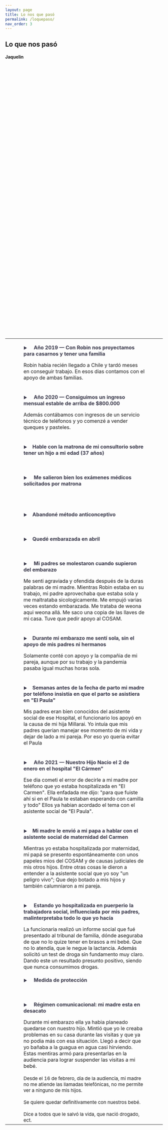 ```yaml
---
layout: page
title: Lo nos que pasó
permalink: /loquepaso/
nav_order: 3
---
```



<h2>Lo que nos pasó</h2>
<h4>Jaquelin</h4>

 
 
 <table width="100%">


  <tr>
    <td width="10%"> </td>
    <td width="80%"> <p style="font-size:16px; font-weight: bold;color:#353446;"><span style="font-size:12px">▶</span>&nbsp;&nbsp;&nbsp;&nbsp; Año 2019 — Con Robin nos proyectamos para casarnos y tener una familia </p>Robin habia recién llegado a Chile y tardó meses en conseguir trabajo. En esos dias contamos con el apoyo de ambas familias.<br>
  <br></td>
    <td width="10%"> </td>
  </tr>


  <tr>
    <td></td>
    <td> <p style="font-size:16px; font-weight: bold;color:#353446;"><span style="font-size:12px">▶</span>&nbsp;&nbsp;&nbsp;&nbsp; Año 2020 — Consiguimos un ingreso mensual estable de arriba de $800.000 </p>Además contábamos con ingresos de un servicio técnico de teléfonos y yo comenzé a vender queques y pasteles.<br>
  <br></td>
    <td> </td>
  </tr>


  <tr>
    <td> </td>
    <td> <p style="font-size:16px; font-weight: bold;color:#353446;"><span style="font-size:12px">▶</span>&nbsp;&nbsp;&nbsp;&nbsp;Hable con la matrona de mi consultorio sobre tener un hijo a mi edad (37 años)</p>
 <br></td>
    <td> </td>
  </tr>

  <tr>
    <td> </td>
    <td>  <p style="font-size:16px; font-weight: bold;color:#353446;"><span style="font-size:12px">▶</span>&nbsp;&nbsp;&nbsp;&nbsp; Me salieron bien los exámenes médicos solicitados por matrona</p>
  <br>
 <br></td>
    <td> </td>
  </tr>


  <tr>
    <td> </td>
    <td>
 <p span style="font-size:16px; font-weight: bold;color:#353446;"><span style="font-size:12px">▶</span>&nbsp;&nbsp;&nbsp;&nbsp;Abandoné método anticonceptivo</p>
   <br>
	</td>
    <td> </td>
  </tr>

  <tr>
    <td> </td>
    <td>
 <p style="font-size:16px; font-weight: bold;color:#353446;"><span style="font-size:12px">▶</span>&nbsp;&nbsp;&nbsp;&nbsp;Quedé embarazada en abril</p>
   <br>
	</td>
    <td> </td>
  </tr>


  <tr>
    <td> </td>
    <td>
 <p style="font-size:16px; font-weight: bold;color:#353446;"><span style="font-size:12px">▶</span>&nbsp;&nbsp;&nbsp;&nbsp; Mi padres se molestaron cuando supieron del embarazo</p>Me senti agraviada y ofendida después de la duras palabras de mi madre. Mientras Robin estaba en su trabajo, mi padre aprovechaba que estaba sola y me maltrataba sicologicamente. Me empujó varias veces estando embarazada. Me trataba de weona aqui weona allá. Me saco una copia de las llaves de mi casa. Tuve que pedir apoyo al COSAM.<br>
   <br>
	</td>
    <td> </td>
  </tr>


  <tr>
    <td> </td>
    <td>
 <p style="font-size:16px; font-weight: bold;color:#353446;"><span style="font-size:12px">▶</span>&nbsp;&nbsp;&nbsp;&nbsp;Durante mi embarazo me sentí sola, sin el apoyo de mis padres ni hermanos</p> Solamente conté con apoyo y la compañia de mi pareja, aunque por su trabajo y la pandemia pasaba igual muchas horas sola.<br>
   <br>
	</td>
    <td> </td>
  </tr>





  <tr>
    <td> </td>
    <td>
 <p style="font-size:16px; font-weight: bold;color:#353446;"><span style="font-size:12px">▶</span>&nbsp;&nbsp;&nbsp;&nbsp;Semanas antes de la fecha de parto mi madre por teléfono insistía en que el parto se asistiera en "El Paula"</p> Mis padres eran bien conocidos del asistente social de ese Hospital, el funcionario los apoyó en la causa de mi hija Millarai. Yo intuía que mis padres querian manejar ese momento de mi vida y dejar de lado a mi pareja. Por eso yo queria evitar el Paula<br>
   <br>
	</td>
    <td> </td>
  </tr>


  <tr>
    <td> </td>
    <td>
 <p style="font-size:16px; font-weight: bold;color:#353446;"><span style="font-size:12px">▶</span>&nbsp;&nbsp;&nbsp;&nbsp; Año 2021 — Nuestro Hijo Nacio el 2 de enero en el hospital "El Cármen"</p>
 Ese dia cometi el error de decirle a mi madre por teléfono que yo estaba hospitalizada en "El Carmen".
 Ella enfadada me dijo: "para que fuiste ahí si en el Paula te estaban esperando con camilla y todo" Ellos ya habian acordado el tema con el asistente social de "El Paula".<br>
  <br>
	</td>
    <td> </td>
  </tr>

  <tr>
    <td> </td>
    <td>
 <p style="font-size:16px; font-weight: bold;color:#353446;"><span style="font-size:12px">▶</span>&nbsp;&nbsp;&nbsp;&nbsp;Mi madre le envió a mi papa a hablar con el asistente social de maternidad del Carmen</p> Mientras yo estaba hospitalizada por maternidad, mi papá se presento espontáneamente con unos papeles mios del COSAM y de causas judiciales de mis otros hijos. Entre otras cosas le dieron a entender a la asistente social que yo soy "un peligro vivo"; Que dejo botado a mis hijos y también calumniaron a mi pareja.<br>
  <br>
	</td>
    <td> </td>
  </tr>

  <tr>
    <td> </td>
    <td>
 <p style="font-size:16px; font-weight: bold;color:#353446;"><span style="font-size:12px">▶</span>&nbsp;&nbsp;&nbsp;&nbsp; Estando yo hospitalizada en puerperio la trabajadora social, influenciada por mis padres, malinterpretaba todo lo que yo hacía</p>La funcionaria realizó un informe social que fué presentado al tribunal de familia, dónde aseguraba de que no lo quize tener en brasos a mi bebé. Que no lo atendía, que le negue la lactancia. Además solicitó un test de droga sin fundamento muy claro. Dando este un resultado presunto positivo, siendo que nunca consumimos drogas.<br>
	</td>
    <td> </td>
  </tr>


  <tr>
    <td> </td>
    <td>
 <p style="color:#353446; font-size:16px; font-weight: bold;"><span style="font-size:12px">▶</span>&nbsp;&nbsp;&nbsp;&nbsp; Medida de protección</p><br>
	</td>
    <td> </td>
  </tr>



  <tr>
    <td> </td>
    <td>
 <p style="font-size:16px; color:#353446;font-weight:bold;"><span style="font-size:12px;">▶</span>&nbsp;&nbsp;&nbsp;&nbsp; Régimen comunicacional: mi madre esta en desacato</p>Durante mi embarazo ella ya habia planeado quedarse con nuestro hijo. Mintió que yo le creaba problemas en su casa durante las visitas y que ya no podia más con esa situación. Llegó a decir que yo bañaba a la guagua en agua casi hirviendo. Estas mentiras armó para presentarlas en la audiencia para lograr suspender las visitas a mi bebé. <br><br><font style="font-size:15px">Desde el 16 de febrero, dia de la audiencia, mi madre no me atiende las llamadas telefónicas, no me permite ver a ninguno de mis hijos.<br><br> Se quiere quedar definitivamente con nuestros bebé.<br><br>Dice a todos que le salvó la vida, que nació drogado, ect.</font>
	</td>
    <td> </td>
  </tr>



</table>
 
 

